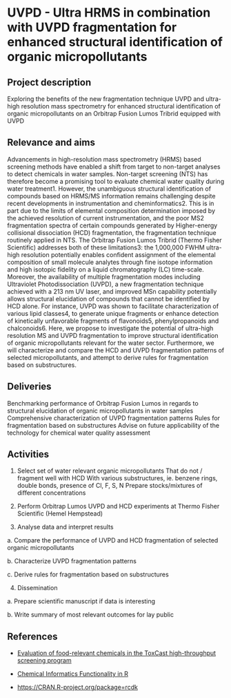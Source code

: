 # UVPD - Ultra HRMS in combination with UVPD fragmentation for enhanced structural identification of organic micropollutants

## Project description

Exploring the benefits of the new fragmentation technique UVPD and ultra-high resolution mass spectrometry for enhanced structural identification of organic micropollutants on an Orbitrap Fusion Lumos Tribrid equipped with UVPD

 

## Relevance and aims

Advancements in high-resolution mass spectrometry (HRMS) based screening methods have enabled a shift from target to non-target analyses to detect chemicals in water samples. Non-target screening (NTS) has therefore become a promising tool to evaluate chemical water quality during water treatment1. However, the unambiguous structural identification of compounds based on HRMS/MS information remains challenging despite recent developments in instrumentation and cheminformatics2. This is in part due to the limits of elemental composition determination imposed by the achieved resolution of current instrumentation, and the poor MS2 fragmentation spectra of certain compounds generated by Higher-energy collisional dissociation (HCD) fragmentation, the fragmentation technique routinely applied in NTS. The Orbitrap Fusion Lumos Tribrid (Thermo Fisher Scientific) addresses both of these limitations3: the 1,000,000 FWHM ultra-high resolution potentially enables confident assignment of the elemental composition of small molecule analytes through fine isotope information and high isotopic fidelity on a liquid chromatography (LC) time-scale. Moreover, the availability of multiple fragmentation modes including Ultraviolet Photodissociation (UVPD), a new fragmentation technique achieved with a 213 nm UV laser, and improved MSn capability potentially allows structural elucidation of compounds that cannot be identified by HCD alone. For instance, UVPD was shown to facilitate characterization of various lipid classes4, to generate unique fragments or enhance detection of kinetically unfavorable fragments of flavonoids5, phenylpropanoids and chalconoids6. Here, we propose to investigate the potential of ultra-high resolution MS and UVPD fragmentation to improve structural identification of organic micropollutants relevant for the water sector. Furthermore, we will characterize and compare the HCD and UVPD fragmentation patterns of selected micropollutants, and attempt to derive rules for fragmentation based on substructures.

 

## Deliveries

Benchmarking performance of Orbitrap Fusion Lumos in regards to structural elucidation of organic micropollutants in water samples
    Comprehensive characterization of UVPD fragmentation patterns
    Rules for fragmentation based on substructures
    Advise on future applicability of the technology for chemical water quality assessment

 

## Activities

1. Select set of water relevant organic micropollutants
        That do not / fragment well with HCD
        With various substructures, ie. benzene rings, double bonds, presence of Cl, F, S, N
        Prepare stocks/mixtures of different concentrations

2. Perform Orbitrap Lumos UVPD and HCD experiments at Thermo Fisher Scientific (Hemel Hempstead)

3. Analyse data and interpret results

a.     Compare the performance of UVPD and HCD fragmentation of selected organic micropollutants

b.     Characterize UVPD fragmentation patterns

c.     Derive rules for fragmentation based on substructures

4. Dissemination

a.     Prepare scientific manuscript if data is interesting

b.     Write summary of most relevant outcomes for lay public

 
## References


- [Evaluation of food-relevant chemicals in the ToxCast high-throughput screening program](https://doi.org/10.1016/j.fct.2016.04.012)

- [Chemical Informatics Functionality in R](http://dx.doi.org/10.18637/jss.v018.i05)

- https://CRAN.R-project.org/package=rcdk
